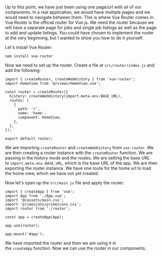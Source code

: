 Up to this point, we have just been using one page/url with all of our components. In a real application, we would have multiple pages and we would need to navigate between them. This is where Vue Router comes in. Vue Router is the official router for Vue.js. We need the router because we will have a separate page for jobs and single job listings as well as the page to add and update listings. You could have chosen to implement the router at the very beginning, but I wanted to show you how to do it yourself.

Let's install Vue Router:

```
npm install vue-router
```

Now we need to set up the router. Create a file at `src/router/index.js` and add the following:

```
import { createRouter, createWebHistory } from 'vue-router';
import HomeView from '@/views/HomeView.vue';

const router = createRouter({
  history: createWebHistory(import.meta.env.BASE_URL),
  routes: [
    {
      path: '/',
      name: 'home',
      component: HomeView,
    },
  ],
});

export default router;
```

We are importing `createRouter` and `createWebHistory` from `vue-router`. We are then creating a router instance with the `createRouter` function. We are passing in the history mode and the routes. We are setting the base URL to `import.meta.env.BASE_URL`, which is the base URL of the app. We are then exporting the router instance. We have one route for the home url to load the home view, which we have not yet created.

Now let's open up the `src/main.js` file and apply the router:

```
import { createApp } from 'vue';
import App from './App.vue';
import '@/assets/main.css';
import 'primeicons/primeicons.css';
import router from './router';

const app = createApp(App);

app.use(router);

app.mount('#app');
```

We have imported the router and then we are using it in the `createApp` function. Now we can use the router in our components.